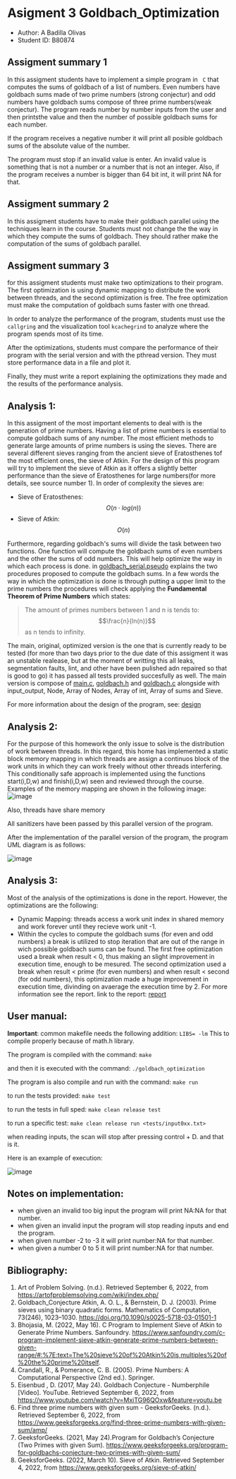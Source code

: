 # Asigment 3 Goldbach_Optimization
- Author: A Badilla Olivas
- Student ID: B80874

## Assigment summary 1
In this assigment students have to implement a simple program in ```
C``` that computes the sums of goldbach of a list of numbers. Even numbers have goldbach sums made of two prime numbers (strong conjectur) and odd numbers have goldbach sums compose of three prime numbers(weak conjectur). The program reads number by number inputs from the user and then printsthe value and then the number of possible goldbach sums for each number.

If the program receives a negative number it will print all posible goldbach sums of the absolute value of the number.

The program must stop if an invalid value is enter. An invalid value is something that is not a number or a number that is not an integer. Also, if the program receives a number is bigger than 64 bit int, it will print NA for that.

## Assigment summary 2
In this assigment students have to make their goldbach parallel using the techniques learn in the course. Students must not change the
the way in which they compute the sums of goldbach. They should rather make the computation of the sums of goldbach parallel.

## Assigment summary 3
for this assigment students must make two optimizations to their program. The first optimization is using dynamic mapping to 
distribute the work between threads, and the second optimization is free. The free optimization must make the computation of goldbach sums faster with one thread.

In order to analyze the performance of the program, students must use the ```callgring``` and the visualization tool ```kcachegrind```  to analyze where the program spends most of its time.

After the optimizations, students must compare the performance of their program with the serial version and with the pthread version. They must store performance data in a file and plot it.

Finally, they must write a report explaining the optimizations they made and the results of the performance analysis.

## Analysis 1:
In this assigment of the most important elements to deal with is the generation of prime numbers. Having a list of prime numbers is essential to compute goldbach sums of any number. The most efficient methods to generate large amounts of prime numbers is using the sieves. There are several different sieves ranging from the ancient sieve of Eratosthenes tof the most efficient ones, the sieve of Atkin. For the design of this program will try to implement the sieve of Atkin as it offers a slightly better performance than the sieve of Eratosthenes for large numbers(for more details, see source number 1). In order of complexity the sieves are:
- Sieve of Eratosthenes:
$$  
O(n \cdot log(n))
$$ 
- Sieve of Atkin:
$$
O(n) 
$$

Furthermore, regarding goldbach's sums will divide the task between two functions. One function will compute the goldbach sums of even numbers and the other the sums of odd numbers. This will help optimize the way in which each process is done. in [goldbach_serial.pseudo](/design/goldbach_serial.pseudo) explains the two procedures proposed to compute the goldbach sums. In a few words the way in which the optimization is done is through putting a upper limit to the prime numbers the procedures will check applying the **Fundamental Theorem of Prime Numbers** which states: 

 >  The amount of primes numbers between 1 and n is tends to:  
 $$\frac{n}{ln(n)}$$
 > as n tends to infinity.
 
The main, original, optimized version is the one that is currently ready to be tested (for more than two days prior to the due date of this assigment it was an unstable realease, but at the moment of writting this all leaks, segmentation faults, lint, and other have been pulished adn repaired so that is good to go) it has passed all tests provided succesfully as well. 
The main version is compose of [main.c](/src/main.c), [goldbach.h](/src/goldbach.h) and [goldbach.c](/src/goldbach.c) alongside with input_output, Node, Array of Nodes, Array of int, Array of sums and Sieve. 

For more information about the design of the program, see: [design](/design/README.md)

## Analysis 2:
For the purpose of this homework the only issue to solve is the distribution of work between threads. In this regard, this home has implemented a static block memory mapping in which threads are assign a continuos block of the work units in which they can work freely without other threads interfering. This conditionally safe approach is implemented using the functions start(i,D,w) and finish(i,D,w) seen and reviewed through the course. Examples of the memory mapping are shown in the following image:
![image](design/Thread_execution_diagram_goldbach_pthread.jpg)

Also, threads have share memory

All sanitizers have been passed by this parallel version of the program.

After the implementation of the parallel version of the program, the program UML diagram is as follows:

![image](design/UMLDiagramGoldbachPthread.jpg)

## Analysis 3:
Most of the analysis of the optimizations is done in the report. However, the optimizations are the following:
- Dynamic Mapping: threads access a work unit index in shared memory and work forever until they recieve work unit -1. 
- Within the cycles to compute the goldbach sums (for even and odd numbers) a break is utilized to stop iteration that are out of the range in wich possible goldbach sums can be found. The first free optimization used a break when result < 0, thus making an slight improvement in execution time, enough to be mesured. The second optimization used a break when result < prime (for even numbers) and when result < second (for odd numbers), this optimization made a huge improvement in execution time, divinding on avaerage the execution time by 2.
For more information see the report.
link to the report: [report](/report/readme.md)

## User manual:
**Important**: common makefile needs the following addition: ```LIBS= -lm``` 
This to compile properly because of math.h library.

The program is compiled with the command:
```make```

and then it is executed with the command:
```./goldbach_optimization```

The program is also compile and run with the command:
```make run```

to run the tests provided:
```make test```

to run the tests in full sped:
```make clean release test```

to run a specific test:
```make clean release run <tests/input0xx.txt> ```

when reading inputs, the scan will stop after pressing control + D. and that is it.

Here is an example of execution:

![image](design/execution_example_optimization.png)

## Notes on implementation:
- when given an invalid too big input the program will print NA:NA for that number.
- when given an invalid input the program will stop reading inputs and end the program.
- when given number -2 to -3 it will print number:NA for that number.
- when given a number 0 to 5 it will print number:NA for that number.

## Bibliography:

1. Art of Problem Solving. (n.d.). Retrieved September 6, 2022, from https://artofproblemsolving.com/wiki/index.php/
2. Goldbach_Conjecture Atkin, A. O. L., & Bernstein, D. J. (2003). Prime sieves using binary quadratic forms. Mathematics of Computation, 73(246), 1023–1030. https://doi.org/10.1090/s0025-5718-03-01501-1 
3. Bhojasia, M. (2022, May 16). C Program to Implement Sieve of Atkin to Generate Prime Numbers. Sanfoundry. https://www.sanfoundry.com/c-program-implement-sieve-atkin-generate-prime-numbers-between-given-range/#:%7E:text=The%20sieve%20of%20Atkin%20is,multiples%20of%20the%20prime%20itself.
4.  Crandall, R., & Pomerance, C. B. (2005). Prime Numbers: A Computational Perspective (2nd ed.). Springer. 
5.  Eisenbud , D. (2017, May 24). Goldbach Conjecture - Numberphile [Video]. YouTube. Retrieved September 6, 2022, from https://www.youtube.com/watch?v=MxiTG96QOxw&feature=youtu.be 
6.  Find three prime numbers with given sum - GeeksforGeeks. (n.d.). Retrieved September 6, 2022, from https://www.geeksforgeeks.org/find-three-prime-numbers-with-given-sum/amp/ 
7.  GeeksforGeeks. (2021, May 24).Program for Goldbach’s Conjecture (Two Primes with given Sum). https://www.geeksforgeeks.org/program-for-goldbachs-conjecture-two-primes-with-given-sum/ 
8.   GeeksforGeeks. (2022, March 10). Sieve of Atkin. Retrieved September 4, 2022, from https://www.geeksforgeeks.org/sieve-of-atkin/
   
